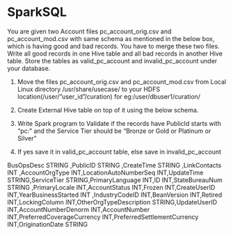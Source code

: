 # SparkSQL
You are given two Account files pc_account_orig.csv and pc_account_mod.csv with same schema as
mentioned in the below box, which is having good and bad records. You have to merge these two files.
Write all good records in one Hive table and all bad records in another Hive table. Store the tables as
valid_pc_account and invalid_pc_account under your database.

1) Move the files pc_account_orig.csv and pc_account_mod.csv from Local Linux directory
/usr/share/usecase/ to your HDFS location(/user/”user_id”/curation) for
eg:/user/dbuser1/curation/

2) Create External Hive table on top of it using the below schema.

3) Write Spark program to Validate if the records have PublicId starts with “pc:” and the Service
Tier should be “Bronze or Gold or Platinum or Silver”

4) If yes save it in valid_pc_account table, else save in invalid_pc_account

BusOpsDesc STRING ,PublicID STRING ,CreateTime STRING ,LinkContacts INT ,AccountOrgType
INT,LocationAutoNumberSeq INT,UpdateTime STRING,ServiceTier STRING,PrimaryLanguage INT,ID
INT,StateBureauNum STRING ,PrimaryLocale INT,AccountStatus INT,Frozen INT,CreateUserID
INT,YearBusinessStarted INT ,IndustryCodeID INT,BeanVersion INT,Retired INT,LockingColumn
INT,OtherOrgTypeDescription STRING,UpdateUserID INT,AccountNumberDenorm INT,AccountNumber
INT,PreferredCoverageCurrency INT,PreferredSettlementCurrency INT,OriginationDate STRING
